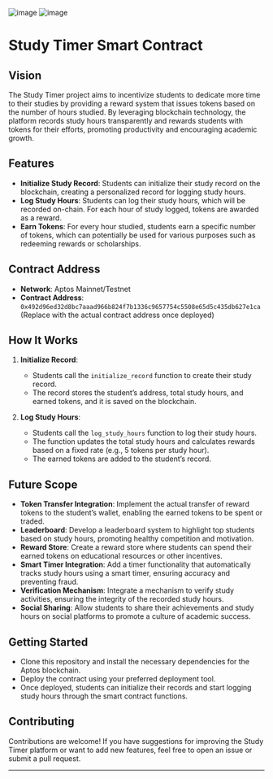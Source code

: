![image](https://github.com/user-attachments/assets/6cfc796b-8496-48e9-a1d6-3ff4951cdd7f)
![image](https://github.com/user-attachments/assets/c81d71cc-3762-4fc8-897a-a62fa485b135)




# Study Timer Smart Contract

## Vision

The Study Timer project aims to incentivize students to dedicate more time to their studies by providing a reward system that issues tokens based on the number of hours studied. By leveraging blockchain technology, the platform records study hours transparently and rewards students with tokens for their efforts, promoting productivity and encouraging academic growth.

## Features

- **Initialize Study Record**: Students can initialize their study record on the blockchain, creating a personalized record for logging study hours.
- **Log Study Hours**: Students can log their study hours, which will be recorded on-chain. For each hour of study logged, tokens are awarded as a reward.
- **Earn Tokens**: For every hour studied, students earn a specific number of tokens, which can potentially be used for various purposes such as redeeming rewards or scholarships.

## Contract Address

- **Network**: Aptos Mainnet/Testnet
- **Contract Address**: `0x492d96ed32d8bc7aaad966b824f7b1336c9657754c5508e65d5c435db627e1ca` (Replace with the actual contract address once deployed)

## How It Works

1. **Initialize Record**:

   - Students call the `initialize_record` function to create their study record.
   - The record stores the student’s address, total study hours, and earned tokens, and it is saved on the blockchain.

2. **Log Study Hours**:
   - Students call the `log_study_hours` function to log their study hours.
   - The function updates the total study hours and calculates rewards based on a fixed rate (e.g., 5 tokens per study hour).
   - The earned tokens are added to the student’s record.

## Future Scope

- **Token Transfer Integration**: Implement the actual transfer of reward tokens to the student’s wallet, enabling the earned tokens to be spent or traded.
- **Leaderboard**: Develop a leaderboard system to highlight top students based on study hours, promoting healthy competition and motivation.
- **Reward Store**: Create a reward store where students can spend their earned tokens on educational resources or other incentives.
- **Smart Timer Integration**: Add a timer functionality that automatically tracks study hours using a smart timer, ensuring accuracy and preventing fraud.
- **Verification Mechanism**: Integrate a mechanism to verify study activities, ensuring the integrity of the recorded study hours.
- **Social Sharing**: Allow students to share their achievements and study hours on social platforms to promote a culture of academic success.

## Getting Started

- Clone this repository and install the necessary dependencies for the Aptos blockchain.
- Deploy the contract using your preferred deployment tool.
- Once deployed, students can initialize their records and start logging study hours through the smart contract functions.

## Contributing

Contributions are welcome! If you have suggestions for improving the Study Timer platform or want to add new features, feel free to open an issue or submit a pull request.

---


